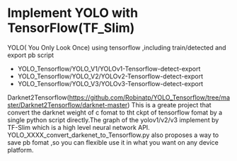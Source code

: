# Implement YOLO with TensorFlow(TF_Slim)
YOLO( You Only Look Once)  using tensorflow ,including train/detected and export pb script

<ul>
  <li>YOLO_Tensorflow/YOLO_V1/YOLOv1-Tensorflow-detect-export</li>
  <li>YOLO_Tensorflow/YOLO_V2/YOLOv2-Tensorflow-detect-export</li>
  <li>YOLO_Tensorflow/YOLO_V3/YOLOv3-Tensorflow-detect-export</li>
</ul>

Darknet2Tensorflow(https://github.com/Robinatp/YOLO_Tensorflow/tree/master/Darknet2Tensorflow/darknet-master)
This is a greate project that convert the darknet weight of c fomat to tht ckpt of tensorflow fomat by a single python script directly.The graph of  the yolov1/v2/v3 implement by TF-Slim which is a high level neural network API.
YOLO_XXXX_convert_darkenet_to_Tensorflow.py also proposes a way to save pb fomat ,so you can flexible use it in what you want on any device platform.

